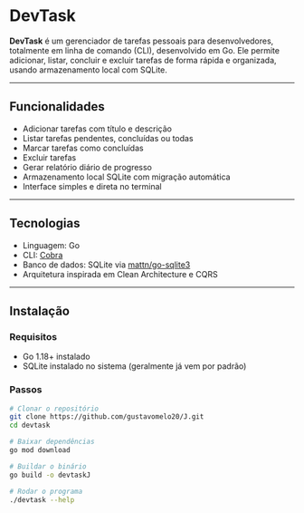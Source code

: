 # DevTask

**DevTask** é um gerenciador de tarefas pessoais para desenvolvedores, totalmente em linha de comando (CLI), desenvolvido em Go. Ele permite adicionar, listar, concluir e excluir tarefas de forma rápida e organizada, usando armazenamento local com SQLite.

---

## Funcionalidades

- Adicionar tarefas com título e descrição  
- Listar tarefas pendentes, concluídas ou todas  
- Marcar tarefas como concluídas  
- Excluir tarefas  
- Gerar relatório diário de progresso  
- Armazenamento local SQLite com migração automática  
- Interface simples e direta no terminal  

---

## Tecnologias

- Linguagem: Go  
- CLI: [Cobra](https://github.com/spf13/cobra)  
- Banco de dados: SQLite via [mattn/go-sqlite3](https://github.com/mattn/go-sqlite3)  
- Arquitetura inspirada em Clean Architecture e CQRS  

---

## Instalação

### Requisitos

- Go 1.18+ instalado  
- SQLite instalado no sistema (geralmente já vem por padrão)  

### Passos

```bash
# Clonar o repositório
git clone https://github.com/gustavomelo20/J.git
cd devtask

# Baixar dependências
go mod download

# Buildar o binário
go build -o devtaskJ

# Rodar o programa
./devtask --help
